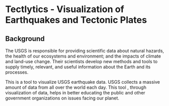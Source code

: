 # Tectlytics - Visualization of Earthquakes and Tectonic Plates

## Background

The USGS is responsible for providing scientific data about natural hazards, the health of our ecosystems and environment; and the impacts of climate and land-use change. Their scientists develop new methods and tools to supply timely, relevant, and useful information about the Earth and its processes. 

This is a tool to  visualize USGS earthquake data. USGS collects a massive amount of data from all over the world each day. This tool , through  visualization of data, helps in better educating the public and other government organizations on issues facing our planet.

